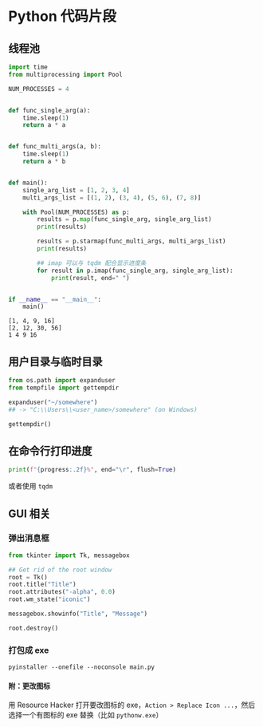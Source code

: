 # Python 代码片段

## 线程池

```python
import time
from multiprocessing import Pool

NUM_PROCESSES = 4


def func_single_arg(a):
    time.sleep(1)
    return a * a


def func_multi_args(a, b):
    time.sleep(1)
    return a * b


def main():
    single_arg_list = [1, 2, 3, 4]
    multi_args_list = [(1, 2), (3, 4), (5, 6), (7, 8)]

    with Pool(NUM_PROCESSES) as p:
        results = p.map(func_single_arg, single_arg_list)
        print(results)

        results = p.starmap(func_multi_args, multi_args_list)
        print(results)

        ## imap 可以与 tqdm 配合显示进度条
        for result in p.imap(func_single_arg, single_arg_list):
            print(result, end=" ")


if __name__ == "__main__":
    main()
```

```
[1, 4, 9, 16]
[2, 12, 30, 56]
1 4 9 16 
```

## 用户目录与临时目录

```python
from os.path import expanduser
from tempfile import gettempdir

expanduser("~/somewhere")
## -> "C:\\Users\\<user_name>/somewhere" (on Windows)

gettempdir()
```

## 在命令行打印进度

```python
print(f"{progress:.2f}%", end="\r", flush=True)
```

或者使用 `tqdm`

## GUI 相关

### 弹出消息框

```python
from tkinter import Tk, messagebox

## Get rid of the root window
root = Tk()
root.title("Title")
root.attributes("-alpha", 0.0)
root.wm_state("iconic")

messagebox.showinfo("Title", "Message")

root.destroy()
```

### 打包成 exe

```
pyinstaller --onefile --noconsole main.py
```

#### 附：更改图标

用 Resource Hacker 打开要改图标的 exe，`Action > Replace Icon ...`，然后选择一个有图标的 exe 替换（比如 `pythonw.exe`）
